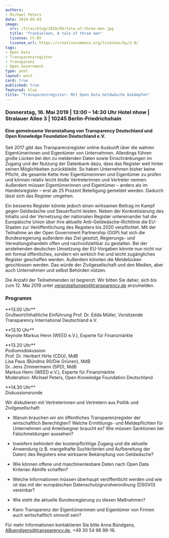 ```yaml
---
authors:
- Michael Peters
date: 2019-05-03
image:
  src: /files/blog/2018/06/tale-of-three-men.jpg
  title: "frankieleon, A tale of three men"
  license: CC-BY
  license_url: https://creativecommons.org/licenses/by/2.0/
tags:
- Open Data
- Transparenzregister
- Transparenz
- Open Government
type: post
layout: post
card: true
published: true
featured: blue
title: "Transparenzregister: Mit Open Data Geldwäsche bekämpfen"
---
```

### Donnerstag, 16. Mai 2019 | 13:00 – 14:30 Uhr Hotel nhow | Stralauer Allee 3 | 10245 Berlin-Friedrichshain
#### Eine gemeinsame Veranstaltung von Transparency Deutschland und Open Knowledge Foundation Deutschland e.V.

Seit 2017 gibt das Transparenzregister online Auskunft über die wahren Eigentümerinnen und Eigentümer von Unternehmen. Allerdings führen große Lücken bei den zu meldenden Daten sowie Einschränkungen im Zugang und der Nutzung der Datenbank dazu, dass das Register weit hinter seinen Möglichkeiten zurückbleibt. So haben Unternehmen bisher keine Pflicht, die gesamte Kette ihrer Eigentümerinnen und Eigentümer zu prüfen und können relativ leicht bloße Vertreterinnen und Vertreter nennen. Außerdem müssen Eigentümerinnen und Eigentümer – anders als im Handelsregister – erst ab 25 Prozent Beteiligung gemeldet werden. Dadurch lässt sich das Register umgehen.

Ein besseres Register könnte jedoch einen wirksamen Beitrag im Kampf gegen Geldwäsche und Steuerflucht leisten. Neben der Konkretisierung des Inhalts und der Vernetzung der nationalen Register untereinander hat die Europäische Union über ihre aktuelle Anti-Geldwäsche-Richtlinie die EU-Staaten zur Veröffentlichung des Registers bis 2020 verpflichtet. Mit der Teilnahme an der Open Government Partnership (OGP) hat sich die Bundesregierung außerdem das Ziel gesetzt, Regierungs- und Verwaltungshandeln offen und nachvollziehbar zu gestalten. Bei der anstehenden deutschen Umsetzung der EU-Vorgaben könnte nun nicht nur ein formal öffentliches, sondern ein wirklich frei und leicht zugängliches Register geschaffen werden. Außerdem könnten die Meldelücken geschlossen werden. Das würde der Zivilgesellschaft und den Medien, aber auch Unternehmen und selbst Behörden nützen.

Die Anzahl der Teilnehmenden ist begrenzt. Wir bitten Sie daher, sich bis zum 12. Mai 2019 unter [veranstaltungen@transparency.de](mailto:veranstaltungen@transparency.de) anzumelden.

### Programm

 <p>**13.00 Uhr**<BR> Grußwort/Inhaltliche Einführung Prof. Dr. Edda Müller, Vorsitzende Transparency International Deutschland e.V. </p>
 <p>**13.10 Uhr**<BR> Keynote Markus Henn (WEED e.V.), Experte für Finanzmärkte </p>
 <p>**13.20 Uhr**<BR> Podiumsdiskussion <BR>Prof. Dr. Heribert Hirte (CDU), MdB <BR>Lisa Paus (Bündnis 90/Die Grünen), MdB <BR>Dr. Jens Zimmermann (SPD), MdB <BR>Markus Henn (WEED e.V.), Experte für Finanzmärkte <BR>Moderation: Michael Peters, Open Knowledge Foundation Deutschland </p>
 <p>**14.30 Uhr**<BR> Diskussionsrunde</p>

Wir diskutieren mit Vertreterinnen und Vertretern aus Politik und Zivilgesellschaft:

+ Warum brauchen wir ein öffentliches Transparenzregister der wirtschaftlich Berechtigten? Welche Ermittlungs- und Meldepflichten für Unternehmen und
Anteilseigner braucht es? Wie müssen Sanktionen bei Falschmeldungen aussehen?

+ Inwiefern behindert der kostenpflichtige Zugang und die aktuelle Anwendung (z.B. mangelhafte Suchkriterien und Aufbereitung der Daten) des Registers eine wirksame
Bekämpfung von Geldwäsche?

+ Wie können offene und maschinenlesbare Daten nach Open Data Kriterien Abhilfe schaffen?

+ Welche Informationen müssen überhaupt veröffentlicht werden und wie ist das mit der europäischen Datenschutzgrundverordnung (DSGVO) vereinbar?

+ Wie steht die aktuelle Bundesregierung zu diesen Maßnahmen?

+ Kann Transparenz der Eigentümerinnen und Eigentümer von Firmen auch wirtschaftlich sinnvoll sein?

Für mehr Informationen kontaktieren Sie bitte Anna Bündgens, [ABuendgens@transparency.de](mailto:ABuendgens@transparency.de), +49 30 54 98 98-16.

